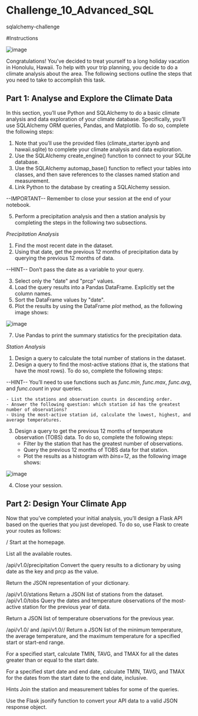 # Challenge_10_Advanced_SQL
sqlalchemy-challenge

#Instructions

![image](https://github.com/VanHg33/Challenge_10_Advanced_SQL/assets/135322223/f3be94f3-2a2a-4290-9533-e7fc08b4c7df)

Congratulations! You've decided to treat yourself to a long holiday vacation in Honolulu, Hawaii. To help with your trip planning, you decide to do a climate analysis about the area. The following sections outline the steps that you need to take to accomplish this task.

**Part 1: Analyse and Explore the Climate Data**
-----------------------------------------
In this section, you’ll use Python and SQLAlchemy to do a basic climate analysis and data exploration of your climate database. Specifically, you’ll use SQLAlchemy ORM queries, Pandas, and Matplotlib. To do so, complete the following steps:
  1. Note that you’ll use the provided files (climate_starter.ipynb and hawaii.sqlite) to complete your climate analysis and data exploration.
  2. Use the SQLAlchemy create_engine() function to connect to your SQLite database.
  3. Use the SQLAlchemy automap_base() function to reflect your tables into classes, and then save references to the classes named station and measurement.
  4. Link Python to the database by creating a SQLAlchemy session.

  --IMPORTANT--
  Remember to close your session at the end of your notebook.

  5. Perform a precipitation analysis and then a station analysis by completing the steps in the following two subsections.

*Precipitation Analysis*

  1. Find the most recent date in the dataset.
  2. Using that date, get the previous 12 months of precipitation data by querying the previous 12 months of data.

  --HINT--
  Don’t pass the date as a variable to your query.

  3. Select only the "date" and "prcp" values.
  4. Load the query results into a Pandas DataFrame. Explicitly set the column names.
  5. Sort the DataFrame values by "date".
  6. Plot the results by using the DataFrame *plot* method, as the following image shows:

![image](https://github.com/VanHg33/Challenge_10_Advanced_SQL/assets/135322223/3cb0bbfd-bb42-4116-b03a-4e6d48789257)


  7. Use Pandas to print the summary statistics for the precipitation data.

*Station Analysis*

  1. Design a query to calculate the total number of stations in the dataset.
  2. Design a query to find the most-active stations (that is, the stations that have the most rows). To do so, complete the following steps:

  --HINT--
  You’ll need to use functions such as *func.min*, *func.max*, *func.avg*, and *func.count* in your queries.

    - List the stations and observation counts in descending order.
    - Answer the following question: which station id has the greatest number of observations?
    - Using the most-active station id, calculate the lowest, highest, and average temperatures.

  3. Design a query to get the previous 12 months of temperature observation (TOBS) data. To do so, complete the following steps:
     - Filter by the station that has the greatest number of observations.
     - Query the previous 12 months of TOBS data for that station.
     - Plot the results as a histogram with *bins=12*, as the following image shows:

![image](https://github.com/VanHg33/Challenge_10_Advanced_SQL/assets/135322223/66834469-6706-46f0-a7f8-35ee634641fb)

  4. Close your session.

**Part 2: Design Your Climate App**
----------------------------------
Now that you’ve completed your initial analysis, you’ll design a Flask API based on the queries that you just developed. To do so, use Flask to create your routes as follows:

/
Start at the homepage.

List all the available routes.

/api/v1.0/precipitation
Convert the query results to a dictionary by using date as the key and prcp as the value.

Return the JSON representation of your dictionary.

/api/v1.0/stations
Return a JSON list of stations from the dataset.
/api/v1.0/tobs
Query the dates and temperature observations of the most-active station for the previous year of data.

Return a JSON list of temperature observations for the previous year.

/api/v1.0/<start> and /api/v1.0/<start>/<end>
Return a JSON list of the minimum temperature, the average temperature, and the maximum temperature for a specified start or start-end range.

For a specified start, calculate TMIN, TAVG, and TMAX for all the dates greater than or equal to the start date.

For a specified start date and end date, calculate TMIN, TAVG, and TMAX for the dates from the start date to the end date, inclusive.

Hints
Join the station and measurement tables for some of the queries.

Use the Flask jsonify function to convert your API data to a valid JSON response object.
